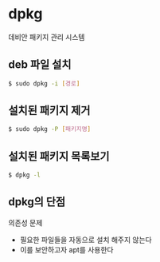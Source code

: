 # dpkg

데비안 패키지 관리 시스템

## deb 파일 설치

``` Bash
$ sudo dpkg -i [경로]
```

## 설치된 패키지 제거

``` Bash
$ sudo dpkg -P [패키지명]
```

## 설치된 패키지 목록보기

``` Bash
$ dpkg -l
```

## dpkg의 단점

의존성 문제

- 필요한 파일들을 자동으로 설치 해주지 않는다
- 이를 보안하고자 apt를 사용한다